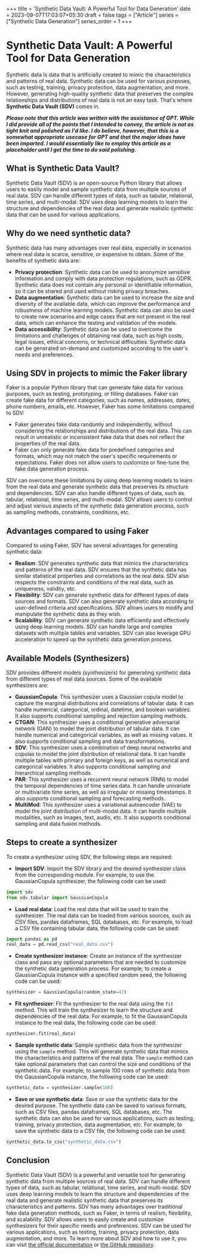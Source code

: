+++
title = 'Synthetic Data Vault: A Powerful Tool for Data Generation'
date = 2023-09-07T17:03:07+05:30
draft = false
tags = ["Article"]
series = ["Synthetic Data Generation"]
series_order = 1
+++

# Synthetic Data Vault: A Powerful Tool for Data Generation

Synthetic data is data that is artificially created to mimic the characteristics and patterns of real data. Synthetic data can be used for various purposes, such as testing, training, privacy protection, data augmentation, and more. However, generating high-quality synthetic data that preserves the complex relationships and distributions of real data is not an easy task. That's where **Synthetic Data Vault (SDV)** comes in.

**_Please note that this article was written with the assistance of GPT. While I did provide all of the points that I intended to convey, the article is not as tight knit and polished as I'd like. I do believe, however, that this is a somewhat appropriate usecase for GPT and that the major ideas have been imparted. I would essentially like to employ this article as a placeholder until I get the time to do said polishing._**

## What is Synthetic Data Vault?

Synthetic Data Vault (SDV) is an open-source Python library that allows users to easily model and sample synthetic data from multiple sources of real data. SDV can handle different types of data, such as tabular, relational, time series, and multi-modal. SDV uses deep learning models to learn the structure and dependencies of the real data and generate realistic synthetic data that can be used for various applications.

## Why do we need synthetic data?

Synthetic data has many advantages over real data, especially in scenarios where real data is scarce, sensitive, or expensive to obtain. Some of the benefits of synthetic data are:

- **Privacy protection**: Synthetic data can be used to anonymize sensitive information and comply with data protection regulations, such as GDPR. Synthetic data does not contain any personal or identifiable information, so it can be shared and used without risking privacy breaches.
- **Data augmentation**: Synthetic data can be used to increase the size and diversity of the available data, which can improve the performance and robustness of machine learning models. Synthetic data can also be used to create new scenarios and edge cases that are not present in the real data, which can enhance the testing and validation of the models.
- **Data accessibility**: Synthetic data can be used to overcome the limitations and challenges of obtaining real data, such as high costs, legal issues, ethical concerns, or technical difficulties. Synthetic data can be generated on-demand and customized according to the user's needs and preferences.

## Using SDV in projects to mimic the Faker library

Faker is a popular Python library that can generate fake data for various purposes, such as testing, prototyping, or filling databases. Faker can create fake data for different categories, such as names, addresses, dates, phone numbers, emails, etc. However, Faker has some limitations compared to SDV:

- Faker generates fake data randomly and independently, without considering the relationships and distributions of the real data. This can result in unrealistic or inconsistent fake data that does not reflect the properties of the real data.
- Faker can only generate fake data for predefined categories and formats, which may not match the user's specific requirements or expectations. Faker does not allow users to customize or fine-tune the fake data generation process.

SDV can overcome these limitations by using deep learning models to learn from the real data and generate synthetic data that preserves its structure and dependencies. SDV can also handle different types of data, such as tabular, relational, time series, and multi-modal. SDV allows users to control and adjust various aspects of the synthetic data generation process, such as sampling methods, constraints, conditions, etc.

## Advantages compared to using Faker

Compared to using Faker, SDV has several advantages for generating synthetic data:

- **Realism**: SDV generates synthetic data that mimics the characteristics and patterns of the real data. SDV ensures that the synthetic data has similar statistical properties and correlations as the real data. SDV also respects the constraints and conditions of the real data, such as uniqueness, validity, etc.
- **Flexibility**: SDV can generate synthetic data for different types of data sources and formats. SDV can also generate synthetic data according to user-defined criteria and specifications. SDV allows users to modify and manipulate the synthetic data as they wish.
- **Scalability**: SDV can generate synthetic data efficiently and effectively using deep learning models. SDV can handle large and complex datasets with multiple tables and variables. SDV can also leverage GPU acceleration to speed up the synthetic data generation process.

## Available Models (Synthesizers)

SDV provides different models (synthesizers) for generating synthetic data from different types of real data sources. Some of the available synthesizers are:

- **GaussianCopula**: This synthesizer uses a Gaussian copula model to capture the marginal distributions and correlations of tabular data. It can handle numerical, categorical, ordinal, datetime, and boolean variables. It also supports conditional sampling and rejection sampling methods.
- **CTGAN**: This synthesizer uses a conditional generative adversarial network (GAN) to model the joint distribution of tabular data. It can handle numerical and categorical variables, as well as missing values. It also supports conditional sampling and data transformations.
- **SDV**: This synthesizer uses a combination of deep neural networks and copulas to model the joint distribution of relational data. It can handle multiple tables with primary and foreign keys, as well as numerical and categorical variables. It also supports conditional sampling and hierarchical sampling methods.
- **PAR**: This synthesizer uses a recurrent neural network (RNN) to model the temporal dependencies of time series data. It can handle univariate or multivariate time series, as well as irregular or missing timestamps. It also supports conditional sampling and forecasting methods.
- **MultiMod**: This synthesizer uses a variational autoencoder (VAE) to model the joint distribution of multi-modal data. It can handle multiple modalities, such as images, text, audio, etc. It also supports conditional sampling and data fusion methods.

## Steps to create a synthesizer

To create a synthesizer using SDV, the following steps are required:

- **Import SDV**: Import the SDV library and the desired synthesizer class from the corresponding module. For example, to use the GaussianCopula synthesizer, the following code can be used:

```python
import sdv
from sdv.tabular import GaussianCopula
```

- **Load real data**: Load the real data that will be used to train the synthesizer. The real data can be loaded from various sources, such as CSV files, pandas dataframes, SQL databases, etc. For example, to load a CSV file containing tabular data, the following code can be used:

```python
import pandas as pd
real_data = pd.read_csv("real_data.csv")
```

- **Create synthesizer instance**: Create an instance of the synthesizer class and pass any optional parameters that are needed to customize the synthetic data generation process. For example, to create a GaussianCopula instance with a specified random seed, the following code can be used:

```python
synthesizer = GaussianCopula(random_state=42)
```

- **Fit synthesizer**: Fit the synthesizer to the real data using the `fit` method. This will train the synthesizer to learn the structure and dependencies of the real data. For example, to fit the GaussianCopula instance to the real data, the following code can be used:

```python
synthesizer.fit(real_data)
```

- **Sample synthetic data**: Sample synthetic data from the synthesizer using the `sample` method. This will generate synthetic data that mimics the characteristics and patterns of the real data. The `sample` method can take optional parameters that can control the size and conditions of the synthetic data. For example, to sample 100 rows of synthetic data from the GaussianCopula instance, the following code can be used:

```python
synthetic_data = synthesizer.sample(100)
```

- **Save or use synthetic data**: Save or use the synthetic data for the desired purpose. The synthetic data can be saved to various formats, such as CSV files, pandas dataframes, SQL databases, etc. The synthetic data can also be used for various applications, such as testing, training, privacy protection, data augmentation, etc. For example, to save the synthetic data to a CSV file, the following code can be used:

```python
synthetic_data.to_csv("synthetic_data.csv")
```

## Conclusion

Synthetic Data Vault (SDV) is a powerful and versatile tool for generating synthetic data from multiple sources of real data. SDV can handle different types of data, such as tabular, relational, time series, and multi-modal. SDV uses deep learning models to learn the structure and dependencies of the real data and generate realistic synthetic data that preserves its characteristics and patterns. SDV has many advantages over traditional fake data generation methods, such as Faker, in terms of realism, flexibility, and scalability. SDV allows users to easily create and customize synthesizers for their specific needs and preferences. SDV can be used for various applications, such as testing, training, privacy protection, data augmentation, and more. To learn more about SDV and how to use it, you can visit [the official documentation](https://sdv.dev/)  or [the GitHub repository](https://github.com/sdv-dev/SDV).
